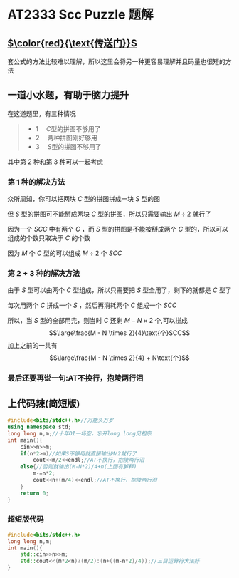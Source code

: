 # AT2333 Scc Puzzle 题解

## [$\color{red}{\text{传送门}}$](https://www.luogu.com.cn/problem/AT2333)

套公式的方法比较难以理解，所以这里会将另一种更容易理解并且码量也很短的方法

## 一道小水题，有助于脑力提升

在这道题里，有三种情况


>* $1$ 　$C$型的拼图不够用了
>* $2$ 　两种拼图刚好够用
>* $3$ 　$S$型的拼图不够用了

其中第 $2$ 种和第 $3$ 种可以一起考虑

### 第 $1$ 种的解决方法

众所周知，你可以把两块 $C$ 型的拼图拼成一块 $S$ 型的图

但 $S$ 型的拼图可不能掰成两块 $C$ 型的拼图，所以只需要输出 $M\div2$ 就行了

因为一个 $SCC$ 中有两个 $C$ ，而 $S$ 型的拼图是不能被掰成两个 $C$ 型的，所以可以组成的个数只取决于 $C$ 的个数  

因为 $M$ 个 $C$ 型的可以组成 $M\div2$ 个 $SCC$

### 第 $2+3$ 种的解决方法

由于 $S$ 型可以由两个 $C$ 型组成，所以只需要把 $S$ 型全用了，剩下的就都是 $C$ 型了

每次用两个 $C$ 拼成一个 $S$ ，然后再消耗两个 $C$ 组成一个 $SCC$ 

所以，当 $S$ 型的全部用完，则当时 $C$ 还剩 $M - N \times2$ 个,可以拼成 
$$\large\frac{M - N \times 2}{4}\text{个}SCC$$
加上之前的一共有
$$\large\frac{M - N \times 2}{4} + N\text{个}$$

### 最后还要再说一句:AT不换行，抱陵两行泪

## 上代码辣(简短版)

```cpp
#include<bits/stdc++.h>//万能头万岁
using namespace std;
long long n,m;//十年OI一场空，忘开long long见祖宗
int main(){
    cin>>n>>m;
    if(n*2>m)//如果S不够用就直接输出M/2就行了
        cout<<m/2<<endl;//AT不换行，抱陵两行泪
    else{//否则就输出(M-N*2)/4+n(上面有解释)
        m-=n*2;
        cout<<n+(m/4)<<endl;//AT不换行，抱陵两行泪
    }
    return 0;
} 
```
### 超短版代码

```cpp
#include<bits/stdc++.h>
long long n,m; 
int main(){
    std::cin>>n>>m;
    std::cout<<(m*2<n)?(m/2):(n+((m-n*2)/4));//三目运算符大法好
} 
```